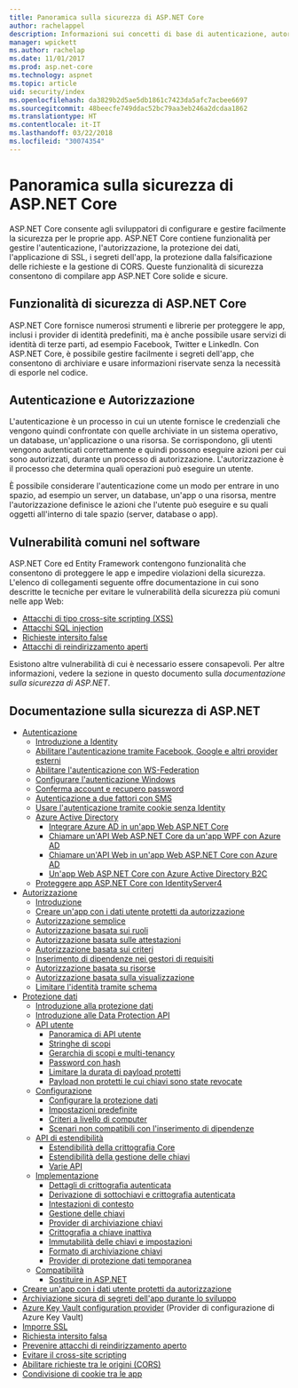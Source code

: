 ```yaml
---
title: Panoramica sulla sicurezza di ASP.NET Core
author: rachelappel
description: Informazioni sui concetti di base di autenticazione, autorizzazione e sicurezza in ASP.NET Core.
manager: wpickett
ms.author: rachelap
ms.date: 11/01/2017
ms.prod: asp.net-core
ms.technology: aspnet
ms.topic: article
uid: security/index
ms.openlocfilehash: da3829b2d5ae5db1861c7423da5afc7acbee6697
ms.sourcegitcommit: 48beecfe749ddac52bc79aa3eb246a2dcdaa1862
ms.translationtype: HT
ms.contentlocale: it-IT
ms.lasthandoff: 03/22/2018
ms.locfileid: "30074354"
---
```

# <a name="overview-of-aspnet-core-security"></a>Panoramica sulla sicurezza di ASP.NET Core

ASP.NET Core consente agli sviluppatori di configurare e gestire facilmente la sicurezza per le proprie app. ASP.NET Core contiene funzionalità per gestire l'autenticazione, l'autorizzazione, la protezione dei dati, l'applicazione di SSL, i segreti dell'app, la protezione dalla falsificazione delle richieste e la gestione di CORS. Queste funzionalità di sicurezza consentono di compilare app ASP.NET Core solide e sicure.

## <a name="aspnet-core-security-features"></a>Funzionalità di sicurezza di ASP.NET Core

ASP.NET Core fornisce numerosi strumenti e librerie per proteggere le app, inclusi i provider di identità predefiniti, ma è anche possibile usare servizi di identità di terze parti, ad esempio Facebook, Twitter e LinkedIn. Con ASP.NET Core, è possibile gestire facilmente i segreti dell'app, che consentono di archiviare e usare informazioni riservate senza la necessità di esporle nel codice.

## <a name="authentication-vs-authorization"></a>Autenticazione e Autorizzazione

L'autenticazione è un processo in cui un utente fornisce le credenziali che vengono quindi confrontate con quelle archiviate in un sistema operativo, un database, un'applicazione o una risorsa. Se corrispondono, gli utenti vengono autenticati correttamente e quindi possono eseguire azioni per cui sono autorizzati, durante un processo di autorizzazione. L'autorizzazione è il processo che determina quali operazioni può eseguire un utente.

È possibile considerare l'autenticazione come un modo per entrare in uno spazio, ad esempio un server, un database, un'app o una risorsa, mentre l'autorizzazione definisce le azioni che l'utente può eseguire e su quali oggetti all'interno di tale spazio (server, database o app).

## <a name="common-vulnerabilities-in-software"></a>Vulnerabilità comuni nel software

ASP.NET Core ed Entity Framework contengono funzionalità che consentono di proteggere le app e impedire violazioni della sicurezza. L'elenco di collegamenti seguente offre documentazione in cui sono descritte le tecniche per evitare le vulnerabilità della sicurezza più comuni nelle app Web:

* [Attacchi di tipo cross-site scripting (XSS)](xref:security/cross-site-scripting)
* [Attacchi SQL injection](https://docs.microsoft.com/ef/core/querying/raw-sql)
* [Richieste intersito false](xref:security/anti-request-forgery)
* [Attacchi di reindirizzamento aperti](xref:security/preventing-open-redirects)

Esistono altre vulnerabilità di cui è necessario essere consapevoli. Per altre informazioni, vedere la sezione in questo documento sulla *documentazione sulla sicurezza di ASP.NET*.

## <a name="aspnet-security-documentation"></a>Documentazione sulla sicurezza di ASP.NET

*   [Autenticazione](xref:security/authentication/index)
    *   [Introduzione a Identity](xref:security/authentication/identity)
    *   [Abilitare l'autenticazione tramite Facebook, Google e altri provider esterni](xref:security/authentication/social/index)
    *   [Abilitare l'autenticazione con WS-Federation](xref:security/authentication/ws-federation)
    * [Configurare l'autenticazione Windows](xref:security/authentication/windowsauth)
    *   [Conferma account e recupero password](xref:security/authentication/accconfirm)
    *   [Autenticazione a due fattori con SMS](xref:security/authentication/2fa)
    *   [Usare l'autenticazione tramite cookie senza Identity](xref:security/authentication/cookie)
    *   [Azure Active Directory](xref:security/authentication/azure-active-directory/index)
        *   [Integrare Azure AD in un'app Web ASP.NET Core](https://azure.microsoft.com/documentation/samples/active-directory-dotnet-webapp-openidconnect-aspnetcore/)
        *   [Chiamare un'API Web ASP.NET Core da un'app WPF con Azure AD](https://azure.microsoft.com/documentation/samples/active-directory-dotnet-native-aspnetcore/)
        *   [Chiamare un'API Web in un'app Web ASP.NET Core con Azure AD](https://azure.microsoft.com/documentation/samples/active-directory-dotnet-webapp-webapi-openidconnect-aspnetcore/)
        *   [Un'app Web ASP.NET Core con Azure Active Directory B2C](https://azure.microsoft.com/resources/samples/active-directory-b2c-dotnetcore-webapp/)
    *   [Proteggere app ASP.NET Core con IdentityServer4](https://identityserver4.readthedocs.io)
*   [Autorizzazione](xref:security/authorization/index)
    *   [Introduzione](xref:security/authorization/introduction)
    *   [Creare un'app con i dati utente protetti da autorizzazione](xref:security/authorization/secure-data)
    *   [Autorizzazione semplice](xref:security/authorization/simple)
    *   [Autorizzazione basata sui ruoli](xref:security/authorization/roles)
    *   [Autorizzazione basata sulle attestazioni](xref:security/authorization/claims)
    *   [Autorizzazione basata sui criteri](xref:security/authorization/policies)
    *   [Inserimento di dipendenze nei gestori di requisiti](xref:security/authorization/dependencyinjection)
    *   [Autorizzazione basata su risorse](xref:security/authorization/resourcebased)
    *   [Autorizzazione basata sulla visualizzazione](xref:security/authorization/views)
    *   [Limitare l'identità tramite schema](xref:security/authorization/limitingidentitybyscheme)
*   [Protezione dati](xref:security/data-protection/index)
    *   [Introduzione alla protezione dati](xref:security/data-protection/introduction)
    *   [Introduzione alle Data Protection API](xref:security/data-protection/using-data-protection)
    *   [API utente](xref:security/data-protection/consumer-apis/index)
        *   [Panoramica di API utente](xref:security/data-protection/consumer-apis/overview)
        *   [Stringhe di scopi](xref:security/data-protection/consumer-apis/purpose-strings)
        *   [Gerarchia di scopi e multi-tenancy](xref:security/data-protection/consumer-apis/purpose-strings-multitenancy)
        *   [Password con hash](xref:security/data-protection/consumer-apis/password-hashing)
        *   [Limitare la durata di payload protetti](xref:security/data-protection/consumer-apis/limited-lifetime-payloads)
        *   [Payload non protetti le cui chiavi sono state revocate](xref:security/data-protection/consumer-apis/dangerous-unprotect)
    *   [Configurazione](xref:security/data-protection/configuration/index)
        *   [Configurare la protezione dati](xref:security/data-protection/configuration/overview)
        *   [Impostazioni predefinite](xref:security/data-protection/configuration/default-settings)
        *   [Criteri a livello di computer](xref:security/data-protection/configuration/machine-wide-policy)
        *   [Scenari non compatibili con l'inserimento di dipendenze](xref:security/data-protection/configuration/non-di-scenarios)
    *   [API di estendibilità](xref:security/data-protection/extensibility/index)
        *   [Estendibilità della crittografia Core](xref:security/data-protection/extensibility/core-crypto)
        *   [Estendibilità della gestione delle chiavi](xref:security/data-protection/extensibility/key-management)
        *   [Varie API](xref:security/data-protection/extensibility/misc-apis)
    *   [Implementazione](xref:security/data-protection/implementation/index)
        *   [Dettagli di crittografia autenticata](xref:security/data-protection/implementation/authenticated-encryption-details)
        *   [Derivazione di sottochiavi e crittografia autenticata](xref:security/data-protection/implementation/subkeyderivation)
        *   [Intestazioni di contesto](xref:security/data-protection/implementation/context-headers)
        *   [Gestione delle chiavi](xref:security/data-protection/implementation/key-management)
        *   [Provider di archiviazione chiavi](xref:security/data-protection/implementation/key-storage-providers)
        *   [Crittografia a chiave inattiva](xref:security/data-protection/implementation/key-encryption-at-rest)
        *   [Immutabilità delle chiavi e impostazioni](xref:security/data-protection/implementation/key-immutability)
        *   [Formato di archiviazione chiavi](xref:security/data-protection/implementation/key-storage-format)
        *   [Provider di protezione dati temporanea](xref:security/data-protection/implementation/key-storage-ephemeral)
    *   [Compatibilità](xref:security/data-protection/compatibility/index)
        *   [Sostituire <machineKey> in ASP.NET](xref:security/data-protection/compatibility/replacing-machinekey)
*   [Creare un'app con i dati utente protetti da autorizzazione](xref:security/authorization/secure-data)
*   [Archiviazione sicura di segreti dell'app durante lo sviluppo](xref:security/app-secrets)
*   [Azure Key Vault configuration provider](xref:security/key-vault-configuration) (Provider di configurazione di Azure Key Vault)
*   [Imporre SSL](xref:security/enforcing-ssl)
*   [Richiesta intersito falsa](xref:security/anti-request-forgery)
*   [Prevenire attacchi di reindirizzamento aperto](xref:security/preventing-open-redirects)
*   [Evitare il cross-site scripting](xref:security/cross-site-scripting)
*   [Abilitare richieste tra le origini (CORS)](xref:security/cors)
*   [Condivisione di cookie tra le app](xref:security/cookie-sharing)
